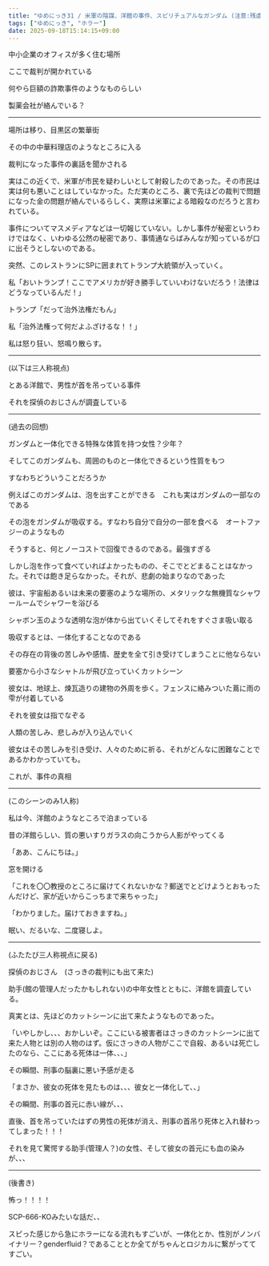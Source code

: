 ```yaml
---
title: "ゆめにっき31 / 米軍の陰謀、洋館の事件、スピリチュアルなガンダム (注意:残虐なシーン、自殺)"
tags: ["ゆめにっき", "ホラー"]
date: 2025-09-18T15:14:15+09:00
---
```


中小企業のオフィスが多く住む場所

ここで裁判が開かれている

何やら巨額の詐欺事件のようなものらしい

製薬会社が絡んでいる？

***

場所は移り、目黒区の繁華街

その中の中華料理店のようなところに入る

裁判になった事件の裏話を聞かされる

実はこの近くで、米軍が市民を疑わしいとして射殺したのであった。その市民は実は何も悪いことはしていなかった。ただ実のところ、裏で先ほどの裁判で問題になった金の問題が絡んでいるらしく、実際は米軍による暗殺なのだろうと言われている。

事件についてマスメディアなどは一切報じていない。しかし事件が秘密というわけではなく、いわゆる公然の秘密であり、事情通ならばみんなが知っているが口に出そうとしないのである。

突然、このレストランにSPに囲まれてトランプ大統領が入っていく。

私「おいトランプ！ここでアメリカが好き勝手していいわけないだろう！法律はどうなっているんだ！」

トランプ「だって治外法権だもん」

私「治外法権って何だよふざけるな！！」

私は怒り狂い、怒鳴り散らす。

***

(以下は三人称視点)

とある洋館で、男性が首を吊っている事件

それを探偵のおじさんが調査している

***

(過去の回想)

ガンダムと一体化できる特殊な体質を持つ女性？少年？

そしてこのガンダムも、周囲のものと一体化できるという性質をもつ

すなわちどういうことだろうか

例えばこのガンダムは、泡を出すことができる　これも実はガンダムの一部なのである

その泡をガンダムが吸収する。すなわち自分で自分の一部を食べる　オートファジーのようなもの

そうすると、何とノーコストで回復できるのである。最強すぎる

しかし泡を作って食べていればよかったものの、そこでとどまることはなかった。それでは飽き足らなかった。それが、悲劇の始まりなのであった

彼は、宇宙船あるいは未来の要塞のような場所の、メタリックな無機質なシャワールームでシャワーを浴びる

シャボン玉のような透明な泡が体から出ていくそしてそれをすぐさま吸い取る

吸収するとは、一体化することなのである

その存在の背後の苦しみや感情、歴史を全て引き受けてしまうことに他ならない

要塞から小さなシャトルが飛び立っていくカットシーン

彼女は、地球上、煉瓦造りの建物の外周を歩く。フェンスに絡みついた蔦に雨の雫が付着している

それを彼女は指でなぞる

人類の苦しみ、悲しみが入り込んでいく

彼女はその苦しみを引き受け、人々のために祈る、それがどんなに困難なことであるかわかっていても。

これが、事件の真相

***

(このシーンのみ1人称)

私は今、洋館のようなところで泊まっている

昔の洋館らしい、質の悪いすりガラスの向こうから人影がやってくる

「ああ、こんにちは。」

窓を開ける

「これを〇〇教授のところに届けてくれないかな？郵送でとどけようとおもったんだけど、家が近いからこっちまで来ちゃった」

「わかりました。届けておきますね。」

眠い、だるいな、二度寝しよ。

***

(ふたたび三人称視点に戻る)

探偵のおじさん　(さっきの裁判にも出て来た)

助手(館の管理人だったかもしれない)の中年女性とともに、洋館を調査している。

真実とは、先ほどのカットシーンに出て来たようなものであった。

「いやしかし、、、おかしいぞ。ここにいる被害者はさっきのカットシーンに出て来た人物とは別の人物のはず。仮にさっきの人物がここで自殺、あるいは死亡したのなら、ここにある死体は一体、、、」

その瞬間、刑事の脳裏に悪い予感が走る

「まさか、彼女の死体を見たものは、、、彼女と一体化して、、」

その瞬間、刑事の首元に赤い線が、、、

直後、首を吊っていたはずの男性の死体が消え、刑事の首吊り死体と入れ替わってしまった！！！

それを見て驚愕する助手(管理人？)の女性、そして彼女の首元にも血の染みが、、、

***

(後書き)

怖っ！！！！

SCP-666-KOみたいな話だ、、

スピった感じから急にホラーになる流れもすごいが、一体化とか、性別がノンバイナリー？genderfluid？であることとか全てがちゃんとロジカルに繋がっててすごい。

